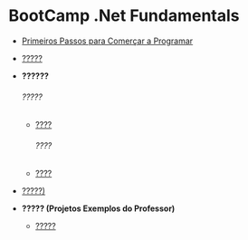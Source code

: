# BootCamp .Net Fundamentals

- [Primeiros Passos para Comerçar a Programar]( )


- [?????]()

- **??????**

  ###### 		?????

  - [????]()

    ###### ????

  - [????]()

- [?????)]()

- **????? (Projetos Exemplos do Professor)**

  - [?????]()
  
